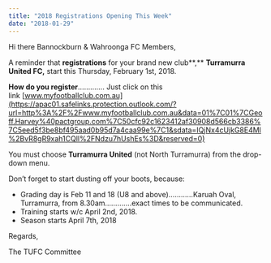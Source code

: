 ```yaml
---
title: "2018 Registrations Opening This Week"
date: "2018-01-29"
---
```


Hi there Bannockburn & Wahroonga FC Members,

A reminder that **registrations** for your brand new club**,** **Turramurra United FC,** start this Thursday, February 1st, 2018.

**How do you register**…………. Just click on this link [www.myfootballclub.com.au](https://apac01.safelinks.protection.outlook.com/?url=http%3A%2F%2Fwww.myfootballclub.com.au&data=01%7C01%7CGeoff.Harvey%40pactgroup.com%7C50cfc92c1623412af30908d566cb3386%7C5eed5f3be8bf495aad0b95d7a4caa99e%7C1&sdata=IQjNx4cUjkG8E4Ml%2BvR8gR9xah1CQll%2FNdzu7hUshEs%3D&reserved=0)

You must choose **Turramurra United** (not North Turramurra) from the drop-down menu.

Don’t forget to start dusting off your boots, because:

- Grading day is Feb 11 and 18 (U8 and above)…………Karuah Oval, Turramurra, from 8.30am………….exact times to be communicated.
- Training starts w/c April 2nd, 2018.
- Season starts April 7th, 2018

Regards,

The TUFC Committee
